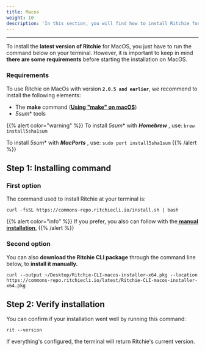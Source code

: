 ```yaml
---
title: Macos
weight: 10
description: 'In this section, you will find how to install Ritchie for MacOs.'
---
```


---

To install the **latest version of Ritchie** for MacOS, you just have to run the command below on your terminal. However, it is important to keep in mind **there are some requirements** before starting the installation on MacOS.

### **Requirements**

To use Ritchie on MacOs with version **`2.0.5 and earlier`**, we recommend to install the following elements:

* The **make** command \([**Using "make" on macOS**](https://stackoverflow.com/questions/1469994/using-make-on-os-x)\)
* *5sum** tools

{{% alert color="warning" %}}
To install *5sum** with _**Homebrew**_ , use: `brew install5sha1sum`

To install *5sum** with _**MacPorts**_ , use: `sudo port install5sha1sum`
{{% /alert %}}

## Step 1: Installing command

### First option

The command used to install Ritchie at your terminal is:

```text
curl -fsSL https://commons-repo.ritchiecli.io/install.sh | bash
```

{{% alert color="info" %}}
If you prefer, you also can follow with the[ **manual installation**.](manual-installation)
{{% /alert %}}

### Second option

You can also **download the Ritchie CLI package** through the command line below, to **install it manually.**

```text
curl --output ~/Desktop/Ritchie-CLI-macos-installer-x64.pkg --location https://commons-repo.ritchiecli.io/latest/Ritchie-CLI-macos-installer-x64.pkg
```

## Step 2: Verify installation 

You can confirm if your installation went well by running this command: 

```text
rit --version
```

If everything's configured, the terminal will return Ritchie's current version.

